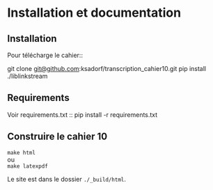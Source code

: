 # Installation et documentation


## Installation


Pour télécharge le cahier::

  git clone git@github.com:ksadorf/transcription_cahier10.git
  pip install ./liblinkstream



## Requirements


Voir requirements.txt ::
  pip install -r requirements.txt

## Construire le cahier 10

``
   make html
``  
ou  
``
 make latexpdf
``

Le site est dans le dossier ``./_build/html``.
